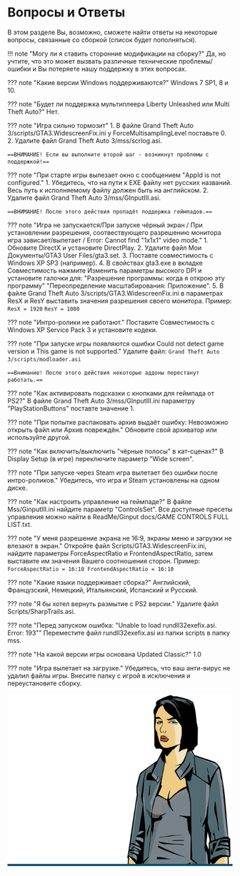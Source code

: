 # Вопросы и Ответы
<!-- ![alt](../../assets/gta3/faq.png) -->

В этом разделе Вы, возможно, сможете найти ответы на некоторые вопросы, связанные со сборкой (список будет пополняться).

!!! note "Могу ли я ставить сторонние модификации на сборку?"
    Да, но учтите, что это может вызвать различные технические проблемы/ошибки и Вы потеряете нашу поддержку в этих вопросах.

??? note "Какие версии Windows поддерживаются?"
    Windows 7 SP1, 8 и 10.

??? note "Будет ли поддержка мультиплеера Liberty Unleashed или Multi Theft Auto?"
    Нет.

??? note "Игра сильно тормозит"
    1. В файле Grand Theft Auto 3/scripts/GTA3.WidescreenFix.ini у ForceMultisamplingLevel поставьте 0.
    2. Удалите файл Grand Theft Auto 3/mss/scrlog.asi.

    ==ВНИМАНИЕ! Если вы выполните второй шаг - возникнут проблемы с поддержкой!==

??? note "При старте игры вылезает окно с сообщением "AppId is not configured."
    1. Убедитесь, что на пути к EXE файлу нет русских названий. Весь путь к исполняемому файлу должен быть на английском.
    2. Удалите файл Grand Theft Auto 3/mss/GInputIII.asi.
    
    ==ВНИМАНИЕ! После этого действия пропадёт поддержка геймпадов.==

??? note "Игра не запускается/При запуске чёрный экран / При установлении разрешения, соотвествующего разрешению монитора игра зависает/вылетает / Error: Cannot find "1x1x1" video mode."
    1. Обновите DirectX и установите DirectPlay.
    2. Удалите файл Мои Документы/GTA3 User Files/gta3.set.
    3. Поставте совместимость с Windows XP SP3 (например).
    4. В свойствах gta3.exe в вкладке Совместимость нажмите Изменить параметры высокого DPI и установите галочки для:
    "Разрешение программы: когда я открою эту программу"
    "Переопределение масштабирования: Приложение".
    5. В файле Grand Theft Auto 3/scripts/GTA3.WidescreenFix.ini в параметрах ResX и ResY выставить значения разрешения своего монитора.
    Пример:
        `ResX = 1920`
        `ResY = 1080`

??? note "Интро-ролики не работают."
    Поставите Совместимость с Windows XP Service Pack 3 и установите кодеки.

??? note "При запуске игры появляются ошибки Could not detect game version и This game is not supported."
    Удалите файл:
    `Grand Theft Auto 3/scripts/modloader.asi`
    
    ==Внимание! После этого действия некоторые аддоны перестанут работать.==

??? note "Как активировать подсказки с кнопками для геймпада от PS2?"
    В файле Grand Theft Auto 3/mss/GInputIII.ini параметру "PlayStationButtons" поставте значение 1.

??? note "При попытке распаковать архив выдаёт ошибку: Невозможно открыть файл или Архив повреждён."
    Обновите свой архиватор или используйте другой.

??? note "Как включить/выключить "чёрные полосы" в кат-сценах?"
    В Display Setup (в игре) переключите параметр "Wide screen".

??? note "При запуске через Steam игра вылетает без ошибки после интро-роликов."
    Убедитесь, что игра и Steam установлены на одном диске.

??? note "Как настроить управление на геймпаде?"
    В файле Mss/GinputIII.ini найдите параметр "ControlsSet". Все доступные пресеты управления можно найти в ReadMe/Ginput docs/GAME CONTROLS FULL LIST.txt.

??? note "У меня разрешение экрана не 16:9, экраны меню и загрузки не влезают в экран."
    Откройте файл Scripts/GTA3.WidescreenFix.ini, найдите параметры ForceAspectRatio и FrontendAspectRatio, затем выставите им значения Вашего соотношения сторон.
    Пример:
    ```ForceAspectRatio = 16:10
    FrontendAspectRatio = 16:10```

??? note "Какие языки поддерживает сборка?"
    Английский, Французский, Немецкий, Итальянский, Испанский и Русский.

??? note "Я бы хотел вернуть размытие с PS2 версии."
    Удалите файл Scripts/SharpTrails.asi.

??? note "Перед запуском ошибка: "Unable to load rundll32exefix.asi. Error: 193""
    Переместите файл rundll32exefix.asi из папки scripts в папку mss.

??? note "На какой версии игры основана Updated Classic?"
    1.0

??? note "Игра вылетает на загрузке."
    Убедитесь, что ваш анти-вирус не удалил файлы игры. Внесите папку с игрой в исключения и переустановите сборку.


![alt](../../assets/gta3/char_0008.png) 